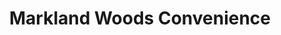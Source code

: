 ---
title: "Markland Woods Convenience"
url: /etobicoke/markland-woods-convenience/
shop: Lebensmittel
---